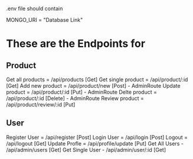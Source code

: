 .env file should contain

MONGO_URI = "Database Link"

# These are the Endpoints for

## Product

Get all products = /api/products [Get]
Get single product = /api/product/:id [Get]
Add new product = /api/product/new [Post] - AdminRoute
Update product = /api/product/:id [Put] - AdminRoute
Delte product = /api/product/:id [Delete] - AdminRoute
Review product = /api/product/review/:id [Put]

## User

Register User = /api/register [Post]
Login User = /api/login [Post]
Logout = /api/logout [Get]
Update Profle = /api/profile/update [Put]
Get All Users - /api/admin/users [Get]
Get Single User - /api/admin/user/:id [Get]
